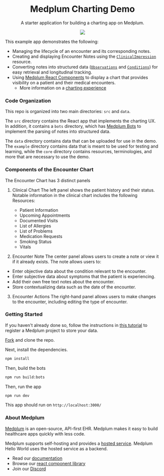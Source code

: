 <h1 align="center">Medplum Charting Demo</h1>
<p align="center">A starter application for building a charting app on Medplum.</p>
<p align="center">
<a href="https://github.com/medplum/medplum-hello-world/blob/main/LICENSE.txt">
    <img src="https://img.shields.io/badge/license-Apache-blue.svg" />
  </a>
</p>

This example app demonstrates the following:

- Managing the lifecycle of an encounter and its corresponding notes.
- Creating and displaying Encounter Notes using the [`ClinicalImpression`](/docs/api/fhir/resources/clinicalimpression) resource.
- Converting notes into structured data ([`Observations`](/docs/api/fhir/resources/observation) and [`Conditions`](/docs/api/fhir/resources/condition)) for easy retrieval and longitudinal tracking.
- Using [Medplum React Components](https://storybook.medplum.com/?path=/docs/medplum-introduction--docs) to display a chart that provides visibility on a patient and their medical encounters.
  - More information on a [charting experience](https://www.medplum.com/docs/charting)

### Code Organization

This repo is organized into two main directories: `src` and `data`.

The `src` directory contains the React app that implements the charting UX. In addition, it contains a `bots` directory, which has [Medplum Bots](/packages/docs/docs/bots/bot-basics.md) to implement the parsing of notes into structured data.

The `data` directory contains data that can be uploaded for use in the demo. The `example` directory contains data that is meant to be used for testing and learning, while the `core` directory contains resources, terminologies, and more that are necessary to use the demo.

### Components of the Encounter Chart

The Encounter Chart has 3 distinct panels

1. Clinical Chart
   The left panel shows the patient history and their status. Notable information in the clinical chart includes the following Resources:

   - Patient Information
   - Upcoming Appointments
   - Documented Visits
   - List of Allergies
   - List of Problems
   - Medication Requests
   - Smoking Status
   - Vitals

2. Encounter Note
   The center panel allows users to create a note or view it if it already exists. The note allows users to:

- Enter objective data about the condition relevant to the encounter.
- Enter subjective data about symptoms that the patient is experiencing.
- Add their own free text notes about the encounter.
- Store contextualizing data such as the date of the encounter.

3. Encounter Actions
   The right-hand panel allows users to make changes to the encounter, including editing the type of encounter.

### Getting Started

If you haven't already done so, follow the instructions in [this tutorial](https://www.medplum.com/docs/tutorials/register) to register a Medplum project to store your data.

[Fork](https://github.com/medplum/medplum-chart-demo/fork) and clone the repo.

Next, install the dependencies.

```bash
npm install
```

Then, build the bots

```bash
npm run build:bots
```

Then, run the app

```bash
npm run dev
```

This app should run on `http://localhost:3000/`

### About Medplum

[Medplum](https://www.medplum.com/) is an open-source, API-first EHR. Medplum makes it easy to build healthcare apps quickly with less code.

Medplum supports self-hosting and provides a [hosted service](https://app.medplum.com/). Medplum Hello World uses the hosted service as a backend.

- Read our [documentation](https://www.medplum.com/docs)
- Browse our [react component library](https://docs.medplum.com/storybook/index.html?)
- Join our [Discord](https://discord.gg/medplum)
